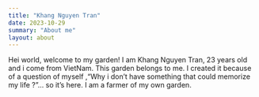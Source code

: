 ```yaml
---
title: "Khang Nguyen Tran"
date: 2023-10-29
summary: "About me"
layout: about
---
```


Hei world, welcome to my garden! I am Khang Nguyen Tran, 23 years old and i come from VietNam. This garden belongs to me. I created it because of a question of myself ,“Why i don’t have something that could memorize my life ?”… so it’s here. I am a farmer of my own garden.